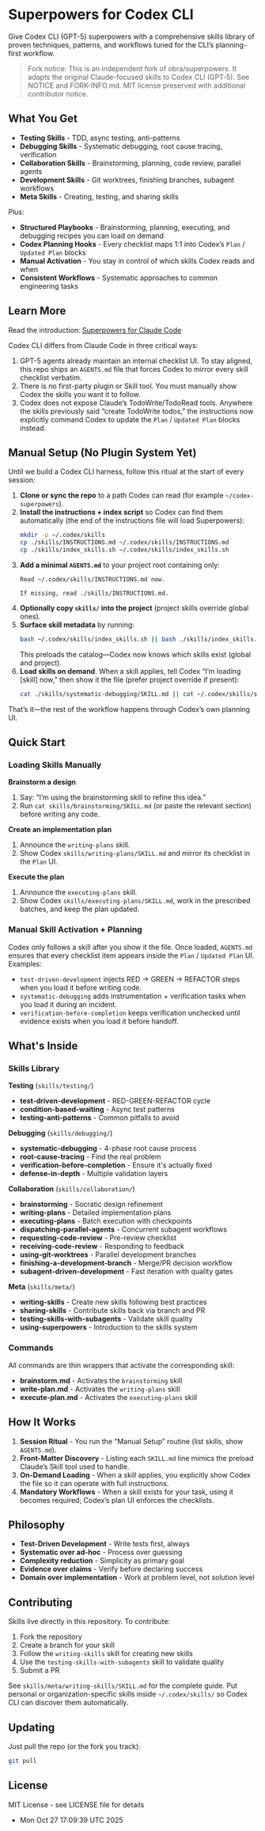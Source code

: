 # Superpowers for Codex CLI

Give Codex CLI (GPT-5) superpowers with a comprehensive skills library of proven techniques, patterns, and workflows tuned for the CLI’s planning-first workflow.

> Fork notice: This is an independent fork of obra/superpowers. It adapts the original Claude-focused skills to Codex CLI (GPT‑5). See NOTICE and FORK-INFO.md. MIT license preserved with additional contributor notice.

## What You Get

- **Testing Skills** - TDD, async testing, anti-patterns
- **Debugging Skills** - Systematic debugging, root cause tracing, verification
- **Collaboration Skills** - Brainstorming, planning, code review, parallel agents
- **Development Skills** - Git worktrees, finishing branches, subagent workflows
- **Meta Skills** - Creating, testing, and sharing skills

Plus:
- **Structured Playbooks** - Brainstorming, planning, executing, and debugging recipes you can load on demand
- **Codex Planning Hooks** - Every checklist maps 1:1 into Codex’s `Plan` / `Updated Plan` blocks
- **Manual Activation** - You stay in control of which skills Codex reads and when
- **Consistent Workflows** - Systematic approaches to common engineering tasks

## Learn More

Read the introduction: [Superpowers for Claude Code](https://blog.fsck.com/2025/10/09/superpowers/)

Codex CLI differs from Claude Code in three critical ways:

1. GPT-5 agents already maintain an internal checklist UI. To stay aligned, this repo ships an `AGENTS.md` file that forces Codex to mirror every skill checklist verbatim.
2. There is no first-party plugin or Skill tool. You must manually show Codex the skills you want it to follow.
3. Codex does not expose Claude’s TodoWrite/TodoRead tools. Anywhere the skills previously said “create TodoWrite todos,” the instructions now explicitly command Codex to update the `Plan` / `Updated Plan` blocks instead.

## Manual Setup (No Plugin System Yet)

Until we build a Codex CLI harness, follow this ritual at the start of every session:

1. **Clone or sync the repo** to a path Codex can read (for example `~/codex-superpowers`).
2. **Install the instructions + index script** so Codex can find them automatically (the end of the instructions file will load Superpowers):
   ```bash
   mkdir -p ~/.codex/skills
   cp ./skills/INSTRUCTIONS.md ~/.codex/skills/INSTRUCTIONS.md
   cp ./skills/index_skills.sh ~/.codex/skills/index_skills.sh
   ```
3. **Add a minimal `AGENTS.md`** to your project root containing only:
   ```
   Read ~/.codex/skills/INSTRUCTIONS.md now.

   If missing, read ./skills/INSTRUCTIONS.md.
   ```
4. **Optionally copy `skills/` into the project** (project skills override global ones).
5. **Surface skill metadata** by running:
   ```bash
   bash ~/.codex/skills/index_skills.sh || bash ./skills/index_skills.sh
   ```
   This preloads the catalog—Codex now knows which skills exist (global and project).
6. **Load skills on demand**. When a skill applies, tell Codex “I’m loading [skill] now,” then show it the file (prefer project override if present):
   ```bash
   cat ./skills/systematic-debugging/SKILL.md || cat ~/.codex/skills/systematic-debugging/SKILL.md
   ```

That’s it—the rest of the workflow happens through Codex’s own planning UI.

## Quick Start

### Loading Skills Manually

**Brainstorm a design**
1. Say: “I’m using the brainstorming skill to refine this idea.”
2. Run `cat skills/brainstorming/SKILL.md` (or paste the relevant section) before writing any code.

**Create an implementation plan**
1. Announce the `writing-plans` skill.
2. Show Codex `skills/writing-plans/SKILL.md` and mirror its checklist in the `Plan` UI.

**Execute the plan**
1. Announce the `executing-plans` skill.
2. Show Codex `skills/executing-plans/SKILL.md`, work in the prescribed batches, and keep the plan updated.

### Manual Skill Activation + Planning

Codex only follows a skill after you show it the file. Once loaded, `AGENTS.md` ensures that every checklist item appears inside the `Plan` / `Updated Plan` UI. Examples:
- `test-driven-development` injects RED → GREEN → REFACTOR steps when you load it before writing code.
- `systematic-debugging` adds instrumentation + verification tasks when you load it during an incident.
- `verification-before-completion` keeps verification unchecked until evidence exists when you load it before handoff.

## What's Inside

### Skills Library

**Testing** (`skills/testing/`)
- **test-driven-development** - RED-GREEN-REFACTOR cycle
- **condition-based-waiting** - Async test patterns
- **testing-anti-patterns** - Common pitfalls to avoid

**Debugging** (`skills/debugging/`)
- **systematic-debugging** - 4-phase root cause process
- **root-cause-tracing** - Find the real problem
- **verification-before-completion** - Ensure it's actually fixed
- **defense-in-depth** - Multiple validation layers

**Collaboration** (`skills/collaboration/`)
- **brainstorming** - Socratic design refinement
- **writing-plans** - Detailed implementation plans
- **executing-plans** - Batch execution with checkpoints
- **dispatching-parallel-agents** - Concurrent subagent workflows
- **requesting-code-review** - Pre-review checklist
- **receiving-code-review** - Responding to feedback
- **using-git-worktrees** - Parallel development branches
- **finishing-a-development-branch** - Merge/PR decision workflow
- **subagent-driven-development** - Fast iteration with quality gates

**Meta** (`skills/meta/`)
- **writing-skills** - Create new skills following best practices
- **sharing-skills** - Contribute skills back via branch and PR
- **testing-skills-with-subagents** - Validate skill quality
- **using-superpowers** - Introduction to the skills system

### Commands

All commands are thin wrappers that activate the corresponding skill:

- **brainstorm.md** - Activates the `brainstorming` skill
- **write-plan.md** - Activates the `writing-plans` skill
- **execute-plan.md** - Activates the `executing-plans` skill

## How It Works

1. **Session Ritual** - You run the “Manual Setup” routine (list skills, show `AGENTS.md`).
2. **Front-Matter Discovery** - Listing each `SKILL.md` line mimics the preload Claude’s Skill tool used to handle.
3. **On-Demand Loading** - When a skill applies, you explicitly show Codex the file so it can operate with full instructions.
4. **Mandatory Workflows** - When a skill exists for your task, using it becomes required; Codex’s plan UI enforces the checklists.

## Philosophy

- **Test-Driven Development** - Write tests first, always
- **Systematic over ad-hoc** - Process over guessing
- **Complexity reduction** - Simplicity as primary goal
- **Evidence over claims** - Verify before declaring success
- **Domain over implementation** - Work at problem level, not solution level

## Contributing

Skills live directly in this repository. To contribute:

1. Fork the repository
2. Create a branch for your skill
3. Follow the `writing-skills` skill for creating new skills
4. Use the `testing-skills-with-subagents` skill to validate quality
5. Submit a PR

See `skills/meta/writing-skills/SKILL.md` for the complete guide. Put personal or organization-specific skills inside `~/.codex/skills/` so Codex CLI can discover them automatically.

## Updating

Just pull the repo (or the fork you track):

```bash
git pull
```

## License

MIT License - see LICENSE file for details

- Mon Oct 27 17:09:39 UTC 2025
